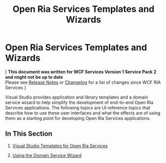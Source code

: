 ﻿---
title: Open Ria Services Templates and Wizards
TOCTitle: Open Ria Services Templates and Wizards
ms:assetid: 4678bccf-7bf5-42f1-9c5c-8f0b0b9ce61b
ms:mtpsurl: https://msdn.microsoft.com/en-us/library/Hh180766(v=VS.91)
ms:contentKeyID: 35437166
ms.date: 08/19/2013
mtps_version: v=VS.91
---

# Open Ria Services Templates and Wizards

\[ **This document was written for WCF Services Version 1 Service Pack 2 and might not be up to date** <br />
Please see [Release Notes](https://github.com/OpenRIAServices/OpenRiaServices/releases) or [Changelog](https://github.com/OpenRIAServices/OpenRiaServices/blob/main/Changelog.md) for a list of changes since WCF RIA Services \]

Visual Studio provides application and library templates and a domain service wizard to help simplify the development of end-to-end Open Ria Services applications. The following topics are UI reference topics that describe how to use these user interfaces and what the effects are of using them as a starting point for developing Open Ria Services applications.

## In This Section

1.  [Visual Studio Templates for Open Ria Services](./hh180771)

2.  [Using the Domain Service Wizard](./gg153664)

